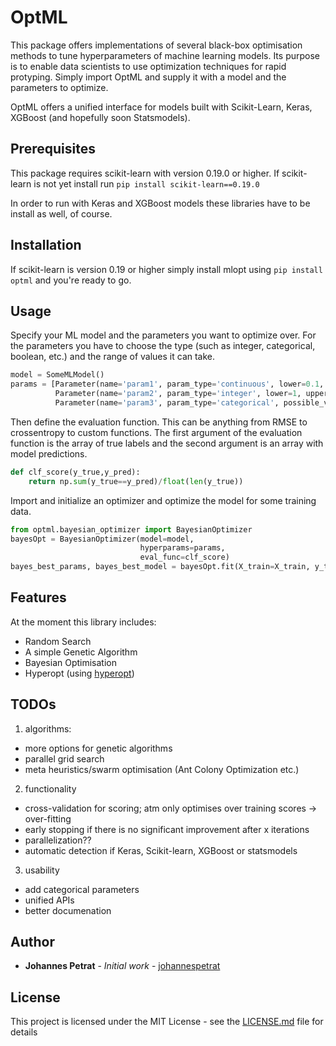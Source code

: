 # OptML
This package offers implementations of several black-box optimisation methods to tune hyperparameters of machine learning models. Its purpose is to enable data scientists to use optimization techniques for rapid protyping. Simply import OptML and supply it with a model and the parameters to optimize.

OptML offers a unified interface for models built with Scikit-Learn, Keras, XGBoost (and hopefully soon Statsmodels).

## Prerequisites
This package requires scikit-learn with version 0.19.0 or higher. If scikit-learn is not yet install run
```pip install scikit-learn==0.19.0```

In order to run with Keras and XGBoost models these libraries have to be install as well, of course.

## Installation

If scikit-learn is version 0.19 or higher simply install mlopt using `pip install optml` and you're ready to go.


## Usage
Specify your ML model and the parameters you want to optimize over. For the parameters you have to choose the type (such as integer, categorical, boolean, etc.) and the range of values it can take.
```python
model = SomeMLModel()
params = [Parameter(name='param1', param_type='continuous', lower=0.1, upper=5),
          Parameter(name='param2', param_type='integer', lower=1, upper=5),
          Parameter(name='param3', param_type='categorical', possible_values=['val1','val2','val3'])]
```
Then define the evaluation function. This can be anything from RMSE to crossentropy to custom functions. The first argument of the evaluation function is the array of true labels and the second argument is an array with model predictions.
```python
def clf_score(y_true,y_pred):
    return np.sum(y_true==y_pred)/float(len(y_true))
```
Import and initialize an optimizer and optimize the model for some training data.
```python
from optml.bayesian_optimizer import BayesianOptimizer
bayesOpt = BayesianOptimizer(model=model, 
                             hyperparams=params,                                  
                             eval_func=clf_score)
bayes_best_params, bayes_best_model = bayesOpt.fit(X_train=X_train, y_train=y_train, n_iters=50)
```

## Features
At the moment this library includes:
* Random Search
* A simple Genetic Algorithm
* Bayesian Optimisation
* Hyperopt (using [hyperopt](https://github.com/hyperopt/hyperopt))


## TODOs
1. algorithms:
* more options for genetic algorithms
* parallel grid search
* meta heuristics/swarm optimisation (Ant Colony Optimization etc.)
2. functionality
* cross-validation for scoring; atm only optimises over training scores -> over-fitting
* early stopping if there is no significant improvement after x iterations
* parallelization??
* automatic detection if Keras, Scikit-learn, XGBoost or statsmodels
3. usability
* add categorical parameters
* unified APIs
* better documenation

## Author

* **Johannes Petrat** - *Initial work* - [johannespetrat](https://github.com/johannespetrat)

## License

This project is licensed under the MIT License - see the [LICENSE.md](LICENSE.md) file for details